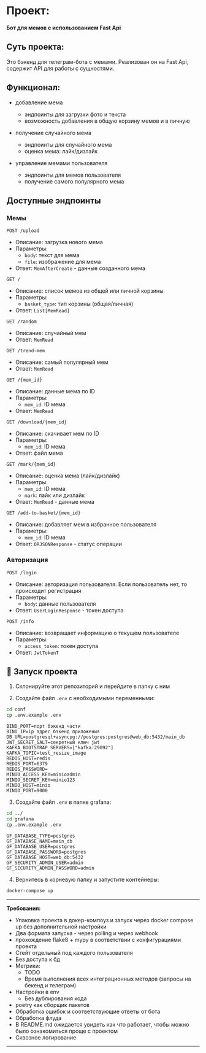 # Проект:

**Бот для мемов с использованием Fast Api**

## Суть проекта:
Это бэкенд для телеграм-бота с мемами. Реализован он на Fast Api, содержит API для работы с сущностями.


## Функционал:
- добавление мема
  - эндпоинты для загрузки фото и текста
  - возможность добавления в общую корзину мемов и в личную

- получение случайного мема
  - эндпоинты для случайного мема
  - оценка мема: лайк/дизлайк

- управление мемами пользователя
  - эндпоинты для мемов пользователя
  - получение самого популярного мема

## Доступные эндпоинты

### Мемы
  ```
  POST /upload
  ```
  - Описание: загрузка нового мема
  - Параметры:
    - `body`: текст для мема
    - `file`: изображение для мема
  - Ответ: `MemAfterCreate` - данные созданного мема

  ```
  GET /
  ```
  - Описание: список мемов из общей или личной корзины
  - Параметры:
    - `basket_type`: тип корзины (общая/личная)
  - Ответ: `List[MemRead]`

  ```
  GET /random
  ```
  - Описание: случайный мем
  - Ответ: `MemRead`

  ```
  GET /trend-mem
  ```
  - Описание: самый популярный мем
  - Ответ: `MemRead`

  ```
  GET /{mem_id}
  ```
  - Описание: данные мема по ID
  - Параметры:
    - `mem_id`: ID мема
  - Ответ: `MemRead`

  ```
  GET /download/{mem_id}
  ```
  - Описание: скачивает мем по ID
  - Параметры:
    - `mem_id`: ID мема
  - Ответ: файл мема

  ```
  GET /mark/{mem_id}
  ```
  - Описание: оценка мема (лайк/дизлайк)
  - Параметры:
    - `mem_id`: ID мема
    - `mark`: лайк или дизлайк
  - Ответ: `MemRead` - данные мема

  ```
  GET /add-to-basket/{mem_id}
  ```
  - Описание: добавляет мем в избранное пользователя
  - Параметры:
    - `mem_id`: ID мема
  - Ответ: `ORJSONResponse` - статус операции

### Авторизация

  ```
  POST /login
  ```
  - Описание: авторизация пользователя. Если пользователь нет, то происходит регистрация
  - Параметры:
    - `body`: данные пользователя
  - Ответ: `UserLoginResponse` - токен доступа

  ```
  POST /info
  ```
  - Описание: возвращает информацию о текущем пользователе
  - Параметры:
    - `access_token`: токен доступа
  - Ответ: `JwtTokenT`

## 🔧 Запуск проекта

1. Склонируйте этот репозиторий и перейдите в папку с ним

2. Создайте файл `.env` с необходимыми переменными:

```bash
cd conf
ср .env.example .env
```

```env
BIND_PORT=порт бэкенд части
BIND_IP=ip адрес бэкенд приложения
DB_URL=postgresql+asyncpg://postgres:postgres@web_db:5432/main_db
JWT_SECRET_SALT=секретный ключ jwt
KAFKA_BOOTSTRAP_SERVERS=["kafka:29092"]
KAFKA_TOPIC=test_resize_image
REDIS_HOST=redis
REDIS_PORT=6379
REDIS_PASSWORD=
MINIO_ACCESS_KEY=minioadmin
MINIO_SECRET_KEY=minio123
MINIO_HOST=minio
MINIO_PORT=9000
```
3. Создайте файл `.env` в папке grafana:

```bash
cd ../
cd grafana
ср .env.example .env
```

```env
GF_DATABASE_TYPE=postgres
GF_DATABASE_NAME=main_db
GF_DATABASE_USER=postgres
GF_DATABASE_PASSWORD=postgres
GF_DATABASE_HOST=web_db:5432
GF_SECURITY_ADMIN_USER=admin
GF_SECURITY_ADMIN_PASSWORD=admin
```
4. Вернитесь в корневую папку и запустите контейнеры:

```bash
docker-compose up
```

---

**Требования:**

- Упаковка проекта в докер-компоуз и запуск через docker compose up без дополнительной настройки
- Два формата запуска - через polling и через webhook
- прохождение flake8 + mypy в соответствии с конфигурациями проекта
- Стейт отдельный под каждого пользователя
- Без доступа к бд
- Метрики: 
  - TODO
  - Время выполнения всех интеграционных методов (запросы на бекенд и телеграм)
- Настройки в env
  - Без дублирования кода
- poetry как сборщик пакетов
- Обработка ошибок и соответствующие ответы от бота
- Обработка флуда
- В README.md ожидается увидеть как что работает, чтобы можно было ознакомиться проще с проектом
- Сквозное логирование

---